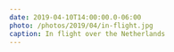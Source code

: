 ```yaml
---
date: 2019-04-10T14:00:00.0-06:00
photo: /photos/2019/04/in-flight.jpg
caption: In flight over the Netherlands
---
```

